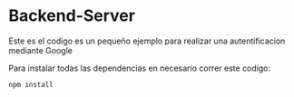 # Backend-Server

Este es el codigo es un pequeño ejemplo para realizar una autentificacion mediante Google

Para instalar todas las dependencias en necesario correr este codigo:

```
npm install
```